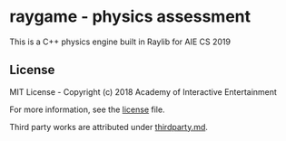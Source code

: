 # raygame - physics assessment

This is a C++ physics engine built in Raylib for AIE CS 2019

[raylib]:https://github.com/raysan5/raylib
[raysan]:https://github.com/raysan5

## License

MIT License - Copyright (c) 2018 Academy of Interactive Entertainment

For more information, see the [license][lic] file.

Third party works are attributed under [thirdparty.md][3p].

[lic]:license.md
[3p]:thirdparty.md
[raylib]:https://github.com/raysan5/raylib